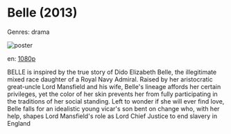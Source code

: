 # Belle (2013)

Genres: drama

![poster](http://image.tmdb.org/t/p/w500/r0Vp6yjsKD41xF1h6lzRztgV201.jpg)

en:
  [1080p](magnet:?xt=urn:btih:0e7c40f4834c023747ce23e0cb069b4f385be931&dn=Belle+%282013%29+1080p+BrRip+x264+-+YIFY&tr=udp%3A%2F%2Ftracker.openbittorrent.com%3A80%2Fannounce&tr=udp%3A%2F%2Fglotorrents.pw%3A6969%2Fannounce&tr=udp%3A%2F%2Ftracker.openbittorrent.com%3A80%2Fannounce&tr=udp%3A%2F%2Ftracker.opentrackr.org%3A1337%2Fannounce&tr=udp%3A%2F%2Fzer0day.to%3A1337%2Fannounce&tr=udp%3A%2F%2Ftracker.coppersurfer.tk%3A6969%2Fannounce)
  


BELLE is inspired by the true story of Dido Elizabeth Belle, the illegitimate mixed race daughter of a Royal Navy Admiral. Raised by her aristocratic great-uncle Lord Mansfield and his wife, Belle's lineage affords her certain privileges, yet the color of her skin prevents her from fully participating in the traditions of her social standing. Left to wonder if she will ever find love, Belle falls for an idealistic young vicar's son bent on change who, with her help, shapes Lord Mansfield's role as Lord Chief Justice to end slavery in England